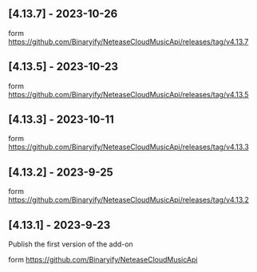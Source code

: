 ## [4.13.7] - 2023-10-26
form https://github.com/Binaryify/NeteaseCloudMusicApi/releases/tag/v4.13.7

## [4.13.5] - 2023-10-23
form https://github.com/Binaryify/NeteaseCloudMusicApi/releases/tag/v4.13.5

## [4.13.3] - 2023-10-11
form https://github.com/Binaryify/NeteaseCloudMusicApi/releases/tag/v4.13.3

## [4.13.2] - 2023-9-25
form https://github.com/Binaryify/NeteaseCloudMusicApi/releases/tag/v4.13.2

## [4.13.1] - 2023-9-23

Publish the first version of the add-on

form https://github.com/Binaryify/NeteaseCloudMusicApi
